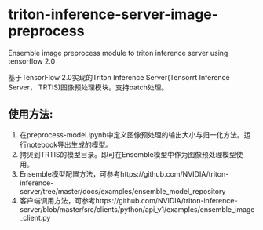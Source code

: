 # triton-inference-server-image-preprocess
Ensemble image preprocess module to triton inference server using tensorflow 2.0

基于TensorFlow 2.0实现的Triton Inference Server(Tensorrt Inference Server， TRTIS)图像预处理模块。支持batch处理。

## 使用方法:
1. 在preprocess-model.ipynb中定义图像预处理的输出大小与归一化方法。运行notebook导出生成的模型。
2. 拷贝到TRTIS的模型目录。即可在Ensemble模型中作为图像预处理模型使用。
3. Ensemble模型配置方法，可参考https://github.com/NVIDIA/triton-inference-server/tree/master/docs/examples/ensemble_model_repository
4. 客户端调用方法，可参考https://github.com/NVIDIA/triton-inference-server/blob/master/src/clients/python/api_v1/examples/ensemble_image_client.py
